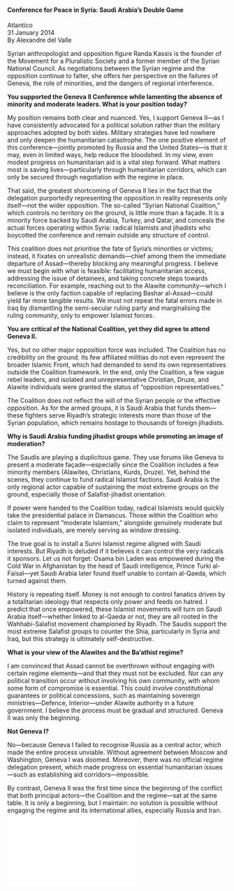 <h4>Conference for Peace in Syria: Saudi Arabia’s Double Game</h4>

Atlantico  
31 January 2014  
By Alexandre del Valle  

Syrian anthropologist and opposition figure Randa Kassis is the founder of the Movement for a Pluralistic Society and a former member of the Syrian National Council. As negotiations between the Syrian regime and the opposition continue to falter, she offers her perspective on the failures of Geneva, the role of minorities, and the dangers of regional interference.

<b>You supported the Geneva II Conference while lamenting the absence of minority and moderate leaders. What is your position today?</b>

My position remains both clear and nuanced. Yes, I support Geneva II—as I have consistently advocated for a political solution rather than the military approaches adopted by both sides. Military strategies have led nowhere and only deepen the humanitarian catastrophe. The one positive element of this conference—jointly promoted by Russia and the United States—is that it may, even in limited ways, help reduce the bloodshed. In my view, even modest progress on humanitarian aid is a vital step forward. What matters most is saving lives—particularly through humanitarian corridors, which can only be secured through negotiation with the regime in place.

That said, the greatest shortcoming of Geneva II lies in the fact that the delegation purportedly representing the opposition in reality represents only itself—not the wider opposition. The so-called “Syrian National Coalition,” which controls no territory on the ground, is little more than a façade. It is a minority force backed by Saudi Arabia, Turkey, and Qatar, and conceals the actual forces operating within Syria: radical Islamists and jihadists who boycotted the conference and remain outside any structure of control.

This coalition does not prioritise the fate of Syria’s minorities or victims; instead, it fixates on unrealistic demands—chief among them the immediate departure of Assad—thereby blocking any meaningful progress. I believe we must begin with what is feasible: facilitating humanitarian access, addressing the issue of detainees, and taking concrete steps towards reconciliation. For example, reaching out to the Alawite community—which I believe is the only faction capable of replacing Bashar al-Assad—could yield far more tangible results. We must not repeat the fatal errors made in Iraq by dismantling the semi-secular ruling party and marginalising the ruling community, only to empower Islamist forces.

<b>You are critical of the National Coalition, yet they did agree to attend Geneva II.</b>

Yes, but no other major opposition force was included. The Coalition has no credibility on the ground. Its few affiliated militias do not even represent the broader Islamic Front, which had demanded to send its own representatives outside the Coalition framework. In the end, only the Coalition, a few vague rebel leaders, and isolated and unrepresentative Christian, Druze, and Alawite individuals were granted the status of “opposition representatives.”

The Coalition does not reflect the will of the Syrian people or the effective opposition. As for the armed groups, it is Saudi Arabia that funds them—these fighters serve Riyadh’s strategic interests more than those of the Syrian population, which remains hostage to thousands of foreign jihadists.

<b>Why is Saudi Arabia funding jihadist groups while promoting an image of moderation?</b>

The Saudis are playing a duplicitous game. They use forums like Geneva to present a moderate façade—especially since the Coalition includes a few minority members (Alawites, Christians, Kurds, Druze). Yet, behind the scenes, they continue to fund radical Islamist factions. Saudi Arabia is the only regional actor capable of sustaining the most extreme groups on the ground, especially those of Salafist-jihadist orientation.

If power were handed to the Coalition today, radical Islamists would quickly take the presidential palace in Damascus. Those within the Coalition who claim to represent “moderate Islamism,” alongside genuinely moderate but isolated individuals, are merely serving as window dressing.

The true goal is to install a Sunni Islamist regime aligned with Saudi interests. But Riyadh is deluded if it believes it can control the very radicals it sponsors. Let us not forget: Osama bin Laden was empowered during the Cold War in Afghanistan by the head of Saudi intelligence, Prince Turki al-Faisal—yet Saudi Arabia later found itself unable to contain al-Qaeda, which turned against them.

History is repeating itself. Money is not enough to control fanatics driven by a totalitarian ideology that respects only power and feeds on hatred. I predict that once empowered, these Islamist movements will turn on Saudi Arabia itself—whether linked to al-Qaeda or not, they are all rooted in the Wahhabi-Salafist movement championed by Riyadh. The Saudis support the most extreme Salafist groups to counter the Shia, particularly in Syria and Iraq, but this strategy is ultimately self-destructive.

<b>What is your view of the Alawites and the Ba’athist regime?</b>

I am convinced that Assad cannot be overthrown without engaging with certain regime elements—and that they must not be excluded. Nor can any political transition occur without involving his own community, with whom some form of compromise is essential. This could involve constitutional guarantees or political concessions, such as maintaining sovereign ministries—Defence, Interior—under Alawite authority in a future government. I believe the process must be gradual and structured. Geneva II was only the beginning.

<b>Not Geneva I?</b>

No—because Geneva I failed to recognise Russia as a central actor, which made the entire process unviable. Without agreement between Moscow and Washington, Geneva I was doomed. Moreover, there was no official regime delegation present, which made progress on essential humanitarian issues—such as establishing aid corridors—impossible.

By contrast, Geneva II was the first time since the beginning of the conflict that both principal actors—the Coalition and the regime—sat at the same table. It is only a beginning, but I maintain: no solution is possible without engaging the regime and its international allies, especially Russia and Iran.

![](81-Habariza.pdf)
<p></p>
